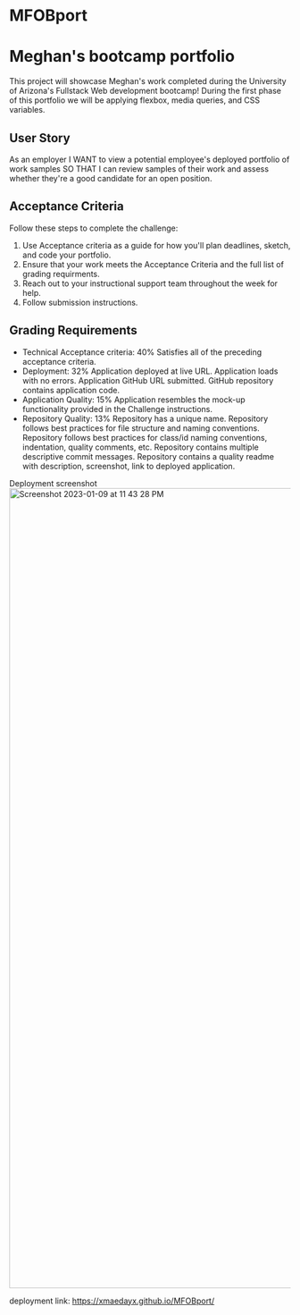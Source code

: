 # MFOBport
# Meghan's bootcamp portfolio

This project will showcase Meghan's work completed during the University of Arizona's Fullstack Web development bootcamp! During the first phase of this portfolio we will be applying flexbox, media queries, and CSS variables. 
## User Story 
As an employer 
I WANT to view a potential employee's deployed portfolio of work samples
SO THAT I can review samples of their work and assess whether they're a good candidate for an open position. 
## Acceptance Criteria
Follow these steps to complete the challenge: 
1. Use Acceptance criteria as a guide for how you'll plan deadlines, sketch, and code your portfolio. 
2. Ensure that your work meets the Acceptance Criteria and the full list of grading requirments. 
3. Reach out to your instructional support team throughout the week for help. 
4. Follow submission instructions.

## Grading Requirements
- Technical Acceptance criteria: 40%
Satisfies all of the preceding acceptance criteria.
- Deployment: 32%
Application deployed at live URL.
Application loads with no errors.
Application GitHub URL submitted.
GitHub repository contains application code.
- Application Quality: 15%
Application resembles the mock-up functionality provided in the Challenge instructions.
- Repository Quality: 13%
Repository has a unique name.
Repository follows best practices for file structure and naming conventions.
Repository follows best practices for class/id naming conventions, indentation, quality comments, etc.
Repository contains multiple descriptive commit messages.
Repository contains a quality readme with description, screenshot, link to deployed application.


Deployment screenshot 
<img width="1432" alt="Screenshot 2023-01-09 at 11 43 28 PM" src="https://user-images.githubusercontent.com/120540407/211480382-2f25d0d0-a214-49e6-aa90-eaed75186554.png">

deployment link: https://xmaedayx.github.io/MFOBport/




